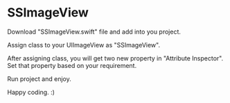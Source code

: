 # SSImageView
Download "SSImageView.swift" file and add into you project.

Assign class to your UIImageView as "SSImageView".

After assigning class, you will get two new property in "Attribute Inspector". Set that property based on your requirement.

Run project and enjoy.

Happy coding. :)
